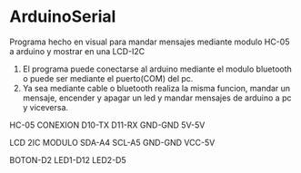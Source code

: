 # ArduinoSerial
Programa hecho en visual para mandar mensajes mediante modulo HC-05 a arduino y mostrar en una LCD-I2C

1. El programa puede conectarse al arduino mediante el modulo bluetooth o puede ser mediante el puerto(COM) del pc.
2. Ya sea mediante cable o bluetooth realiza la misma funcion, mandar un mensaje, encender y apagar un led y mandar mensajes de arduino a pc y viceversa.



HC-05 CONEXION
D10-TX
D11-RX
GND-GND
5V-5V

LCD 2IC MODULO
SDA-A4
SCL-A5
GND-GND
VCC-5V

BOTON-D2
LED1-D12
LED2-D5
